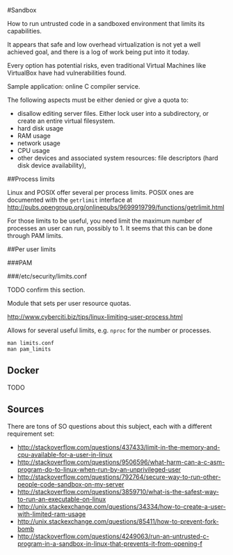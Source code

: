 #Sandbox

How to run untrusted code in a sandboxed environment that limits its capabilities.

It appears that safe and low overhead virtualization is not yet a well achieved goal, and there is a log of work being put into it today. 

Every option has potential risks, even traditional Virtual Machines like VirtualBox have had vulnerabilities found.

Sample application: online C compiler service.

The following aspects must be either denied or give a quota to:

- disallow editing server files. Either lock user into a subdirectory, or create an entire virtual filesystem.
- hard disk usage
- RAM usage
- network usage
- CPU usage
- other devices and associated system resources: file descriptors (hard disk device availability), 

##Process limits

Linux and POSIX offer several per process limits. POSIX ones are documented with the `getrlimit` interface at <http://pubs.opengroup.org/onlinepubs/9699919799/functions/getrlimit.html>

For those limits to be useful, you need limit the maximum number of processes an user can run, possibly to 1. It seems that this can be done through PAM limits.

##Per user limits

###PAM

###/etc/security/limits.conf

TODO confirm this section.

Module that sets per user resource quotas.

<http://www.cyberciti.biz/tips/linux-limiting-user-process.html>

Allows for several useful limits, e.g. `nproc` for the number or processes.

    man limits.conf
    man pam_limits

## Docker

TODO

## Sources

There are tons of SO questions about this subject, each with a different requirement set:

- <http://stackoverflow.com/questions/437433/limit-in-the-memory-and-cpu-available-for-a-user-in-linux>
- <http://stackoverflow.com/questions/9506596/what-harm-can-a-c-asm-program-do-to-linux-when-run-by-an-unprivileged-user>
- <http://stackoverflow.com/questions/792764/secure-way-to-run-other-people-code-sandbox-on-my-server>
- <http://stackoverflow.com/questions/3859710/what-is-the-safest-way-to-run-an-executable-on-linux>
- <http://unix.stackexchange.com/questions/34334/how-to-create-a-user-with-limited-ram-usage>
- <http://unix.stackexchange.com/questions/85411/how-to-prevent-fork-bomb>
- <http://stackoverflow.com/questions/4249063/run-an-untrusted-c-program-in-a-sandbox-in-linux-that-prevents-it-from-opening-f>
